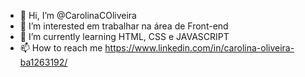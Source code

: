 - 👋 Hi, I’m @CarolinaCOliveira
- 👀 I’m interested  em trabalhar na área de Front-end 
- 🌱 I’m currently learning  HTML, CSS e  JAVASCRIPT
- 📫 How to reach me  https://www.linkedin.com/in/carolina-oliveira-ba1263192/
  
<!---
CarolinaCOliveira/CarolinaCOliveira is a ✨ special ✨ repository because its `README.md` (this file) appears on your GitHub profile.
You can click the Preview link to take a look at your changes.
--->
